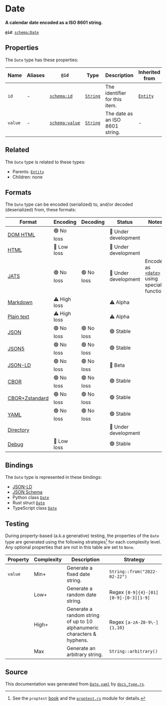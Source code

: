 # Date

**A calendar date encoded as a ISO 8601 string.**

**`@id`**: [`schema:Date`](https://schema.org/Date)

## Properties

The `Date` type has these properties:

| Name    | Aliases | `@id`                                      | Type                                                                                            | Description                     | Inherited from                                                                                   |
| ------- | ------- | ------------------------------------------ | ----------------------------------------------------------------------------------------------- | ------------------------------- | ------------------------------------------------------------------------------------------------ |
| `id`    | -       | [`schema:id`](https://schema.org/id)       | [`String`](https://github.com/stencila/stencila/blob/main/docs/reference/schema/data/string.md) | The identifier for this item.   | [`Entity`](https://github.com/stencila/stencila/blob/main/docs/reference/schema/other/entity.md) |
| `value` | -       | [`schema:value`](https://schema.org/value) | [`String`](https://github.com/stencila/stencila/blob/main/docs/reference/schema/data/string.md) | The date as an ISO 8601 string. | -                                                                                                |

## Related

The `Date` type is related to these types:

- Parents: [`Entity`](https://github.com/stencila/stencila/blob/main/docs/reference/schema/other/entity.md)
- Children: none

## Formats

The `Date` type can be encoded (serialized) to, and/or decoded (deserialized) from, these formats:

| Format                                                                                               | Encoding     | Decoding  | Status              | Notes                                                                                                                     |
| ---------------------------------------------------------------------------------------------------- | ------------ | --------- | ------------------- | ------------------------------------------------------------------------------------------------------------------------- |
| [DOM HTML](https://github.com/stencila/stencila/blob/main/docs/reference/formats/dom.html.md)        | 🟢 No loss    |           | 🚧 Under development |                                                                                                                           |
| [HTML](https://github.com/stencila/stencila/blob/main/docs/reference/formats/html.md)                | 🔷 Low loss   |           | 🚧 Under development |                                                                                                                           |
| [JATS](https://github.com/stencila/stencila/blob/main/docs/reference/formats/jats.md)                | 🟢 No loss    | 🟢 No loss | 🚧 Under development | Encoded as [`<date>`](https://jats.nlm.nih.gov/articleauthoring/tag-library/1.3/element/date.html) using special function |
| [Markdown](https://github.com/stencila/stencila/blob/main/docs/reference/formats/markdown.md)        | ⚠️ High loss |           | ⚠️ Alpha            |                                                                                                                           |
| [Plain text](https://github.com/stencila/stencila/blob/main/docs/reference/formats/text.md)          | ⚠️ High loss |           | ⚠️ Alpha            |                                                                                                                           |
| [JSON](https://github.com/stencila/stencila/blob/main/docs/reference/formats/json.md)                | 🟢 No loss    | 🟢 No loss | 🟢 Stable            |                                                                                                                           |
| [JSON5](https://github.com/stencila/stencila/blob/main/docs/reference/formats/json5.md)              | 🟢 No loss    | 🟢 No loss | 🟢 Stable            |                                                                                                                           |
| [JSON-LD](https://github.com/stencila/stencila/blob/main/docs/reference/formats/jsonld.md)           | 🟢 No loss    | 🟢 No loss | 🔶 Beta              |                                                                                                                           |
| [CBOR](https://github.com/stencila/stencila/blob/main/docs/reference/formats/cbor.md)                | 🟢 No loss    | 🟢 No loss | 🟢 Stable            |                                                                                                                           |
| [CBOR+Zstandard](https://github.com/stencila/stencila/blob/main/docs/reference/formats/cbor.zstd.md) | 🟢 No loss    | 🟢 No loss | 🟢 Stable            |                                                                                                                           |
| [YAML](https://github.com/stencila/stencila/blob/main/docs/reference/formats/yaml.md)                | 🟢 No loss    | 🟢 No loss | 🟢 Stable            |                                                                                                                           |
| [Directory](https://github.com/stencila/stencila/blob/main/docs/reference/formats/directory.md)      |              |           | 🚧 Under development |                                                                                                                           |
| [Debug](https://github.com/stencila/stencila/blob/main/docs/reference/formats/debug.md)              | 🔷 Low loss   |           | 🟢 Stable            |                                                                                                                           |

## Bindings

The `Date` type is represented in these bindings:

- [JSON-LD](https://stencila.org/Date.jsonld)
- [JSON Schema](https://stencila.org/Date.schema.json)
- Python class [`Date`](https://github.com/stencila/stencila/blob/main/python/python/stencila/types/date.py)
- Rust struct [`Date`](https://github.com/stencila/stencila/blob/main/rust/schema/src/types/date.rs)
- TypeScript class [`Date`](https://github.com/stencila/stencila/blob/main/ts/src/types/Date.ts)

## Testing

During property-based (a.k.a generative) testing, the properties of the `Date` type are generated using the following strategies[^1] for each complexity level. Any optional properties that are not in this table are set to `None`.

| Property | Complexity | Description                                                             | Strategy                              |
| -------- | ---------- | ----------------------------------------------------------------------- | ------------------------------------- |
| `value`  | Min+       | Generate a fixed date string.                                           | `String::from("2022-02-22")`          |
|          | Low+       | Generate a random date string.                                          | Regex `[0-9]{4}-[01][0-9]-[0-3][1-9]` |
|          | High+      | Generate a random string of up to 10 alphanumeric characters & hyphens. | Regex `[a-zA-Z0-9\-]{1,10}`           |
|          | Max        | Generate an arbitrary string.                                           | `String::arbitrary()`                 |

## Source

This documentation was generated from [`Date.yaml`](https://github.com/stencila/stencila/blob/main/schema/Date.yaml) by [`docs_type.rs`](https://github.com/stencila/stencila/blob/main/rust/schema-gen/src/docs_type.rs).

[^1]: See the `proptest` [book](https://proptest-rs.github.io/proptest/) and the [`proptest.rs`](https://github.com/stencila/stencila/blob/main/rust/schema/src/proptests.rs) module for details.
